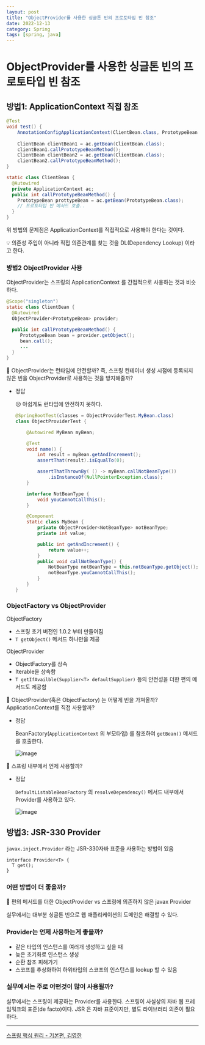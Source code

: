 ```yaml
---
layout: post
title: "ObjectProvider를 사용한 싱글톤 빈의 프로토타입 빈 참조"
date: 2022-12-13
category: Spring
tags: [spring, java]
---
```

# ObjectProvider를 사용한 싱글톤 빈의 프로토타입 빈 참조

## 방법1: ApplicationContext 직접 참조

```java
@Test
void test() {
	AnnotationConfigApplicationContext(ClientBean.class, PrototypeBean.class);
	
	ClientBean clientBean1 = ac.getBean(ClientBean.class);
	clientBean1.callPrototypeBeanMethod();
	ClientBean clientBean2 = ac.getBean(ClientBean.class);
	clientBean2.callPrototypeBeanMethod();
}

static class ClientBean {
  @Autowired
  private ApplicationContext ac;
  public int callPrototypeBeanMethod() {
    PrototypeBean prottypeBean = ac.getBean(PrototypeBean.class);
    // 프로토타입 빈 메서드 호출..
  }
}
```

위 방법의 문제점은 ApplicationContext를 직접적으로 사용해야 한다는 것이다.

💡 의존성 주입이 아니라 직접 의존관계를 찾는 것을 DL(Dependency Lookup) 이라고 한다.

### 방법2 ObjectProvider<T> 사용

ObjectProvider는 스프링의 ApplicationContext 를 간접적으로 사용하는 것과 비슷하다.

```java
@Scope("singleton")
static class ClientBean {
  @Autowired
  ObjectProvider<PrototypeBean> provider;

  public int callPrototypeBeanMethod() {
     PrototypeBean bean = provider.getObject();
     bean.call();
     ...
  }
}
```

🤔 ObjectProvider는 런타임에 안전할까? 
즉, 스프링 컨테이너 생성 시점에 등록되지 않은 빈을 ObjectProvider로 사용하는 것을 방지해줄까?

- 정답
    
    😥 아쉽게도 런타임에 안전하지 못하다.
    
    ```java
    @SpringBootTest(classes = ObjectProviderTest.MyBean.class)
    class ObjectProviderTest {
    
    	@Autowired MyBean myBean;
    
    	@Test
    	void name() {
    		int result = myBean.getAndIncrement();
    		assertThat(result).isEqualTo(0);
    
    		assertThatThrownBy( () -> myBean.callNotBeanType())
    			.isInstanceOf(NullPointerException.class);
    	}
    
    	interface NotBeanType {
    		void youCannotCallThis();
    	}
    
    	@Component
    	static class MyBean {
    		private ObjectProvider<NotBeanType> notBeanType;
    		private int value;
    
    		public int getAndIncrement() {
    			return value++;
    		}
    		public void callNotBeanType() {
    			NotBeanType notBeanType = this.notBeanType.getObject();
    			notBeanType.youCannotCallThis();
    		}
    	}
    }
    ```
    

### ObjectFactory vs ObjectProvider

ObjectFactory<interface>

- 스프링 초기 버전인 1.0.2 부터 만들어짐
- `T getObject()` 메서드 하나만을 제공

ObjectProvider<interface>

- ObjectFactory를 상속
- Iterable을 상속함
- `T getIfAvailble(Supplier<T> defaultSupplier)` 등의 안전성을 더한 편의 메서드도 제공함

🤔 ObjectProvider(혹은 ObjectFactory) 는 어떻게 빈을 가져올까? ApplicationContext를 직접 사용할까?

- 정답
    
    
    BeanFactory(`ApplicationContext` 의 부모타입) 를 참조하여 `getBean()` 메서드를 호출한다.
    
    ![image](https://user-images.githubusercontent.com/37852769/207189489-324057b9-1ecc-4123-85f8-6b31c6951e30.png)
    

🤔 스프링 내부에서 언제 사용할까?

- 정답
    
    `DefaultListableBeanFactory` 의 `resolveDependency()` 메서드 내부에서 Provider를 사용하고 있다.
    
    ![image](https://user-images.githubusercontent.com/37852769/207189647-e790b39b-c76d-44d1-8b97-eedb6fbe6498.png)
    

## 방법3: JSR-330 Provider

`javax.inject.Provider` 라는 JSR-330자바 표준을 사용하는 방법이 있음

```
interface Provider<T> {
  T get();
}
```

### 어떤 방법이 더 좋을까?

🥊 편의 메서드를 더한 ObjectProvider vs 스프링에 의존하지 않은 javax Provider

실무에서는 대부분 싱글톤 빈으로 웹 애플리케이션의 도메인은 해결할 수 있다.

### Provider는 언제 사용하는게 좋을까?

- 같은 타입의 인스턴스를 여러개 생성하고 싶을 때
- 늦은 초기화로 인스턴스 생성
- 순환 참조 피해가기
- 스코프를 추상화하여 하위타입의 스코프의 인스턴스를 lookup 할 수 있음

### 실무에서는 주로 어떤것이 많이 사용될까?
실무에서는 스프링이 제공하는 Provider를 사용한다.
스프링이 사실상의 자바 웹 프레임워크의 표준(de facto)이다.
JSR 은 자바 표준이지만, 별도 라이브러리 의존이 필요하다.
	
---

[스프링 핵심 원리 - 기본편, 김영한](https://www.inflearn.com/course/%EC%8A%A4%ED%94%84%EB%A7%81-%ED%95%B5%EC%8B%AC-%EC%9B%90%EB%A6%AC-%EA%B8%B0%EB%B3%B8%ED%8E%B8#curriculum)
